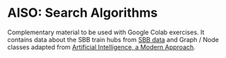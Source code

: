 # AISO: Search Algorithms


Complementary material to be used with Google Colab exercises. It contains data about the SBB train hubs from [SBB data](https://data.sbb.ch) and Graph / Node classes adapted from [Artificial Intelligence, a Modern Approach](https://github.com/aimacode/aima-python).
